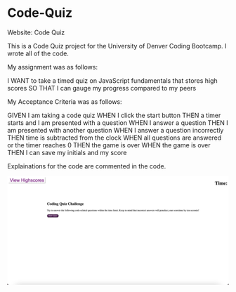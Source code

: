 # Code-Quiz

Website: Code Quiz

This is a Code Quiz project for the University of Denver Coding Bootcamp. I wrote all of the code.

My assignment was as follows:

I WANT to take a timed quiz on JavaScript fundamentals that stores high scores
SO THAT I can gauge my progress compared to my peers


My Acceptance Criteria was as follows:

GIVEN I am taking a code quiz
WHEN I click the start button
THEN a timer starts and I am presented with a question
WHEN I answer a question
THEN I am presented with another question
WHEN I answer a question incorrectly
THEN time is subtracted from the clock
WHEN all questions are answered or the timer reaches 0
THEN the game is over
WHEN the game is over
THEN I can save my initials and my score


Explainations for the code are commented in the code.

![Code Quiz Screenshot](./Images/Code_Quiz.png)
